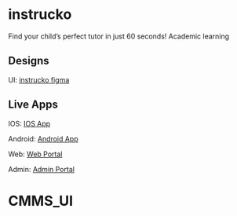 # instrucko

Find your child’s perfect tutor in just 60 seconds! Academic learning

## Designs

UI: [instrucko figma](https://www.figma.com/file/Yu2fdpUGkyEL8Qrtt5erJZ/Instrucko?node-id=0%3A1&t=8syMKcShq9eZPUuI-0)

## Live Apps

IOS: [IOS App](https://apps.apple.com/us/app/instrucko/id1632440837)

Android: [Android App](https://play.google.com/store/apps/details?id=com.instrucko)

Web: [Web Portal](https://web.instrucko.in/login)

Admin: [Admin Portal](https://admin.instrucko.in/)

# CMMS_UI
